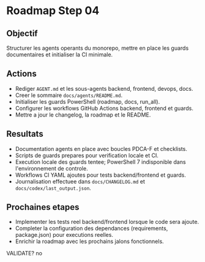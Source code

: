 # Roadmap Step 04

## Objectif
Structurer les agents operants du monorepo, mettre en place les guards documentaires et initialiser la CI minimale.

## Actions
- Rediger `AGENT.md` et les sous-agents backend, frontend, devops, docs.
- Creer le sommaire `docs/agents/README.md`.
- Initialiser les guards PowerShell (roadmap, docs, run_all).
- Configurer les workflows GitHub Actions backend, frontend et guards.
- Mettre a jour le changelog, la roadmap et le README.

## Resultats
- Documentation agents en place avec boucles PDCA-F et checklists.
- Scripts de guards prepares pour verification locale et CI.
- Execution locale des guards tentee; PowerShell 7 indisponible dans l'environnement de controle.
- Workflows CI YAML ajoutes pour tests backend/frontend et guards.
- Journalisation effectuee dans `docs/CHANGELOG.md` et `docs/codex/last_output.json`.

## Prochaines etapes
- Implementer les tests reel backend/frontend lorsque le code sera ajoute.
- Completer la configuration des dependances (requirements, package.json) pour executions reelles.
- Enrichir la roadmap avec les prochains jalons fonctionnels.

VALIDATE? no


